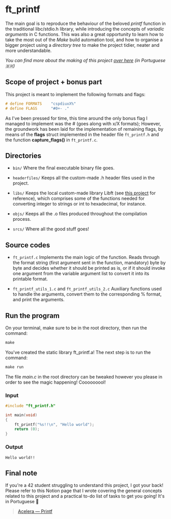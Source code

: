 # ft_printf
The main goal is to reproduce the behaviour of the beloved _printf_ function in the traditional libc/stdio.h library, while introducing the concepts of _variadic arguments_ in C functions. This was also a great opportunity to learn how to take the most out of the *Make* build automation tool, and how to organise a bigger project using a _directory tree_ to make the project tidier, neater and more understandable.

_You can find more about the making of this project [over here](https://beryl-allium-579.notion.site/Printf-9b57272e356c45968455fe31b47952fc) (in Portuguese 🇧🇷)_

## Scope of project + bonus part
This project is meant to implement the following formats and flags:
``` c
# define FORMATS	"cspdiuxX%"
# define FLAGS		"#0+- ."
```
As I've been pressed for time, this time around the only bonus flag I managed to implement was the # (goes along with x/X formats); However, the groundwork has been laid for the implementation of remaining flags, by means of the **flags** struct implemented in the header file ```ft_printf.h``` and the function **capture_flags()** in ```ft_printf.c```.

## Directories
* ```bin/```
	Where the final executable binary file goes.

* ```headerfiles/``` 
	Keeps all the custom-made .h header files used in the project.

* ```libs/``` 
	Keeps the local custom-made library Libft (see [this project](https://github.com/rodsmade/Projets_42_SP/tree/main/projets_obligatoires/1_libft) for reference), which comprises some of the functions needed for converting integer to strings or int to hexadecimal, for instance.

* ```objs/``` 
	Keeps all the .o files produced throughout the compilation process.

* ```srcs/```
	Where all the good stuff goes!

## Source codes
* ```ft_printf.c```
	Implements the main logic of the function. Reads through the format string (first argument sent in the function, mandatory) byte by byte and decides whether it should be printed as is, or if it should invoke one argument from the variable argument list to convert it into its printable format.

* ```ft_printf_utils_1.c``` and ```ft_printf_utils_2.c``` 
	Auxiliary functions used to handle the arguments, convert them to the corresponding % format, and print the arguments.

## Run the program
On your terminal, make sure to be in the root directory, then run the command:
```c
make
```
You've created the static library ft_printf.a! The next step is to run the command:
```c
make run
```
The file _main.c_ in the root directory can be tweaked however you please in order to see the magic happening! Cooooooool!

### Input
```c
#include "ft_printf.h"

int main(void)
{
	ft_printf("%s!!\n", "Hello world");
	return (0);
}
```

### Output
```shell
Hello world!!

```

## Final note
If you're a 42 student struggling to understand this project, I got your back! Please refer to this Notion page that I wrote covering the general concepts related to this project and a practical to-do list of tasks to get you going! It's in Portuguese :cactus:

> [Acelera — Printf](https://rodsmade.notion.site/Acelera-Printf-9b57272e356c45968455fe31b47952fc)
